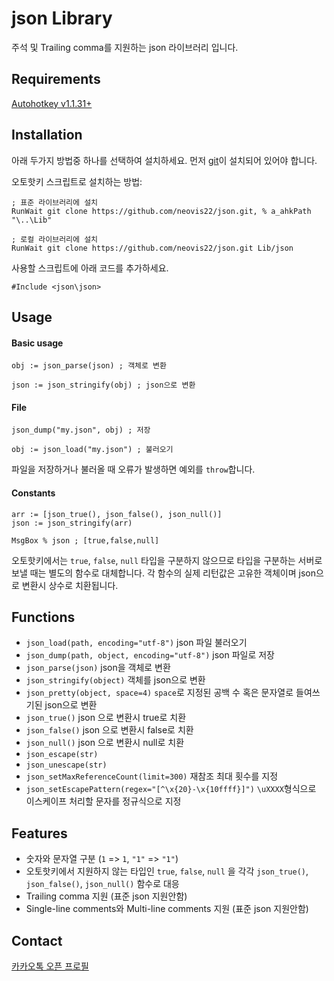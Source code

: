# json Library
주석 및 Trailing comma를 지원하는 json 라이브러리 입니다.

## Requirements
[Autohotkey v1.1.31+](https://www.autohotkey.com/)

## Installation
아래 두가지 방법중 하나를 선택하여 설치하세요. 먼저 [git](https://git-scm.com/download/win)이 설치되어 있어야 합니다.

오토핫키 스크립트로 설치하는 방법:
```ahk
; 표준 라이브러리에 설치
RunWait git clone https://github.com/neovis22/json.git, % a_ahkPath "\..\Lib"

; 로컬 라이브러리에 설치
RunWait git clone https://github.com/neovis22/json.git Lib/json
```

사용할 스크립트에 아래 코드를 추가하세요.
```ahk
#Include <json\json>
```

## Usage

#### Basic usage
```ahk
obj := json_parse(json) ; 객체로 변환

json := json_stringify(obj) ; json으로 변환
```

#### File
```ahk
json_dump("my.json", obj) ; 저장

obj := json_load("my.json") ; 불러오기
```
파일을 저장하거나 불러올 때 오류가 발생하면 예외를 `throw`합니다.

#### Constants
```ahk
arr := [json_true(), json_false(), json_null()]
json := json_stringify(arr)

MsgBox % json ; [true,false,null]
```
오토핫키에서는 `true`, `false`, `null` 타입을 구분하지 않으므로 타입을 구분하는 서버로 보낼 때는 별도의 함수로 대체합니다. 각 함수의 실제 리턴값은 고유한 객체이며 json으로 변환시 상수로 치환됩니다.

## Functions
- `json_load(path, encoding="utf-8")` json 파일 불러오기
- `json_dump(path, object, encoding="utf-8")` json 파일로 저장
- `json_parse(json)`
json을 객체로 변환
- `json_stringify(object)`
객체를 json으로 변환
- `json_pretty(object, space=4)`
`space`로 지정된 공백 수 혹은 문자열로 들여쓰기된 json으로 변환
- `json_true()`
json 으로 변환시 true로 치환
- `json_false()`
json 으로 변환시 false로 치환
- `json_null()`
json 으로 변환시 null로 치환
- `json_escape(str)`
- `json_unescape(str)`
- `json_setMaxReferenceCount(limit=300)`
재참조 최대 횟수를 지정
- `json_setEscapePattern(regex="[^\x{20}-\x{10ffff}]")`
`\uXXXX`형식으로 이스케이프 처리할 문자를 정규식으로 지정

## Features
- 숫자와 문자열 구분 (`1` => `1`, `"1"` => `"1"`)
- 오토핫키에서 지원하지 않는 타입인 `true`, `false`, `null` 을 각각 `json_true()`, `json_false()`, `json_null()` 함수로 대응
- Trailing comma 지원 (표준 json 지원안함)
- Single-line comments와 Multi-line comments 지원 (표준 json 지원안함)

## Contact
[카카오톡 오픈 프로필](https://open.kakao.com/me/neovis)
